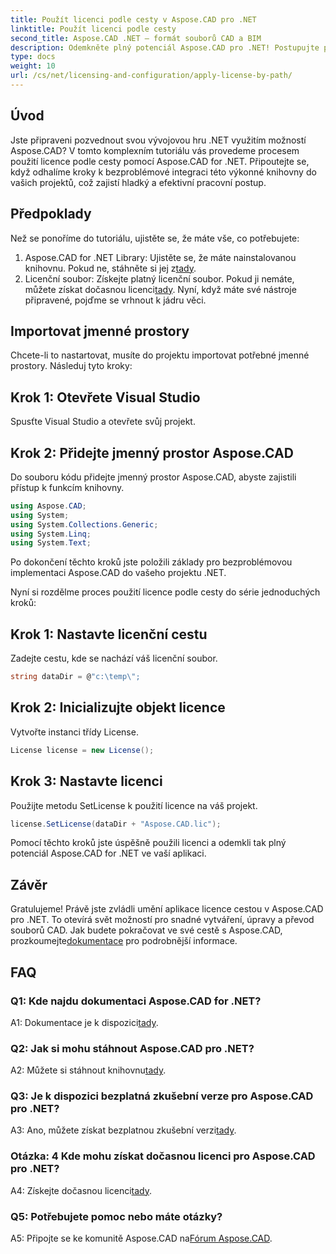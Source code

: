 ```yaml
---
title: Použít licenci podle cesty v Aspose.CAD pro .NET
linktitle: Použít licenci podle cesty
second_title: Aspose.CAD .NET – formát souborů CAD a BIM
description: Odemkněte plný potenciál Aspose.CAD pro .NET! Postupujte podle našeho podrobného průvodce pro bezproblémové použití licence. Pozvedněte nyní svou hru pro manipulaci se soubory CAD!
type: docs
weight: 10
url: /cs/net/licensing-and-configuration/apply-license-by-path/
---
```

## Úvod

Jste připraveni pozvednout svou vývojovou hru .NET využitím možností Aspose.CAD? V tomto komplexním tutoriálu vás provedeme procesem použití licence podle cesty pomocí Aspose.CAD for .NET. Připoutejte se, když odhalíme kroky k bezproblémové integraci této výkonné knihovny do vašich projektů, což zajistí hladký a efektivní pracovní postup.

## Předpoklady

Než se ponoříme do tutoriálu, ujistěte se, že máte vše, co potřebujete:
1.  Aspose.CAD for .NET Library: Ujistěte se, že máte nainstalovanou knihovnu. Pokud ne, stáhněte si jej z[tady](https://releases.aspose.com/cad/net/).
2.  Licenční soubor: Získejte platný licenční soubor. Pokud ji nemáte, můžete získat dočasnou licenci[tady](https://purchase.aspose.com/temporary-license/).
Nyní, když máte své nástroje připravené, pojďme se vrhnout k jádru věci.

## Importovat jmenné prostory

Chcete-li to nastartovat, musíte do projektu importovat potřebné jmenné prostory. Následuj tyto kroky:

## Krok 1: Otevřete Visual Studio

Spusťte Visual Studio a otevřete svůj projekt.

## Krok 2: Přidejte jmenný prostor Aspose.CAD

Do souboru kódu přidejte jmenný prostor Aspose.CAD, abyste zajistili přístup k funkcím knihovny.
```csharp
using Aspose.CAD;
using System;
using System.Collections.Generic;
using System.Linq;
using System.Text;
```
Po dokončení těchto kroků jste položili základy pro bezproblémovou implementaci Aspose.CAD do vašeho projektu .NET.

Nyní si rozdělme proces použití licence podle cesty do série jednoduchých kroků:

## Krok 1: Nastavte licenční cestu

Zadejte cestu, kde se nachází váš licenční soubor.
```csharp
string dataDir = @"c:\temp\";
```

## Krok 2: Inicializujte objekt licence

Vytvořte instanci třídy License.
```csharp
License license = new License();
```

## Krok 3: Nastavte licenci

Použijte metodu SetLicense k použití licence na váš projekt.
```csharp
license.SetLicense(dataDir + "Aspose.CAD.lic");
```

Pomocí těchto kroků jste úspěšně použili licenci a odemkli tak plný potenciál Aspose.CAD for .NET ve vaší aplikaci.

## Závěr

Gratulujeme! Právě jste zvládli umění aplikace licence cestou v Aspose.CAD pro .NET. To otevírá svět možností pro snadné vytváření, úpravy a převod souborů CAD. Jak budete pokračovat ve své cestě s Aspose.CAD, prozkoumejte[dokumentace](https://reference.aspose.com/cad/net/) pro podrobnější informace.

## FAQ

### Q1: Kde najdu dokumentaci Aspose.CAD for .NET?

 A1: Dokumentace je k dispozici[tady](https://reference.aspose.com/cad/net/).

### Q2: Jak si mohu stáhnout Aspose.CAD pro .NET?

 A2: Můžete si stáhnout knihovnu[tady](https://releases.aspose.com/cad/net/).

### Q3: Je k dispozici bezplatná zkušební verze pro Aspose.CAD pro .NET?

A3: Ano, můžete získat bezplatnou zkušební verzi[tady](https://releases.aspose.com/).

### Otázka: 4 Kde mohu získat dočasnou licenci pro Aspose.CAD pro .NET?

 A4: Získejte dočasnou licenci[tady](https://purchase.aspose.com/temporary-license/).

### Q5: Potřebujete pomoc nebo máte otázky?

 A5: Připojte se ke komunitě Aspose.CAD na[Fórum Aspose.CAD](https://forum.aspose.com/c/cad/19).